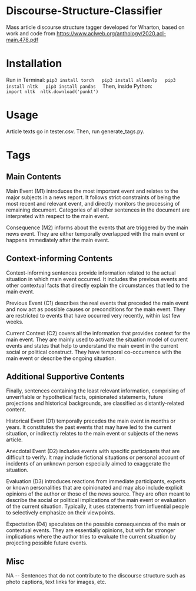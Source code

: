 # Discourse-Structure-Classifier
Mass article discourse structure tagger developed for Wharton, based on work and code from https://www.aclweb.org/anthology/2020.acl-main.478.pdf

# Installation

Run in Terminal:
`
pip3 install torch  
pip3 install allennlp  
pip3 install nltk  
pip3 install pandas  
`
Then, inside Python:  
`
import nltk 
nltk.download('punkt')
`
# Usage

Article texts go in tester.csv. Then, run generate_tags.py.

# Tags

## Main Contents

Main Event (M1) introduces the most important event and relates to the major subjects in a
news report. It follows strict constraints of being the most recent and relevant event, and directly
monitors the processing of remaining document. Categories of all other sentences in the
document are interpreted with respect to the main event.

Consequence (M2) informs about the events that are triggered by the main news event. They
are either temporally overlapped with the main event or happens immediately after the main
event.

## Context-informing Contents
Context-informing sentences provide information related to the actual situation in which main
event occurred. It includes the previous events and other contextual facts that directly explain
the circumstances that led to the main event.

Previous Event (C1) describes the real events that preceded the main event and now act as
possible causes or preconditions for the main event. They are restricted to events that have
occurred very recently, within last few weeks.

Current Context (C2) covers all the information that provides context for the main event. They
are mainly used to activate the situation model of current events and states that help to
understand the main event in the current social or political construct. They have temporal
co-occurrence with the main event or describe the ongoing situation.

## Additional Supportive Contents

Finally, sentences containing the least relevant information, comprising of unverifiable or
hypothetical facts, opinionated statements, future projections and historical backgrounds, are
classified as distantly-related content.

Historical Event (D1) temporally precedes the main event in months or years. It constitutes the
past events that may have led to the current situation, or indirectly relates to the main event or
subjects of the news article.

Anecdotal Event (D2) includes events with specific participants that are difficult to verify. It may
include fictional situations or personal account of incidents of an unknown person especially
aimed to exaggerate the situation.

Evaluation (D3) introduces reactions from immediate participants, experts or known
personalities that are opinionated and may also include explicit opinions of the author or those
of the news source. They are often meant to describe the social or political implications of the
main event or evaluation of the current situation. Typically, it uses statements from influential
people to selectively emphasize on their viewpoints.

Expectation (D4) speculates on the possible consequences of the main or contextual events.
They are essentially opinions, but with far stronger implications where the author tries to
evaluate the current situation by projecting possible future events.

## Misc
NA -- Sentences that do not contribute to the discourse structure such as photo captions, text links for
images, etc.

